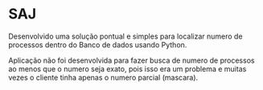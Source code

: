 # SAJ
Desenvolvido uma solução pontual e simples para localizar numero de processos dentro do Banco de dados usando Python.

Aplicação não foi desenvolvida para fazer busca de numero de processos ao menos que o numero seja exato, pois isso era um problema e muitas vezes o cliente tinha apenas o numero parcial (mascara).
